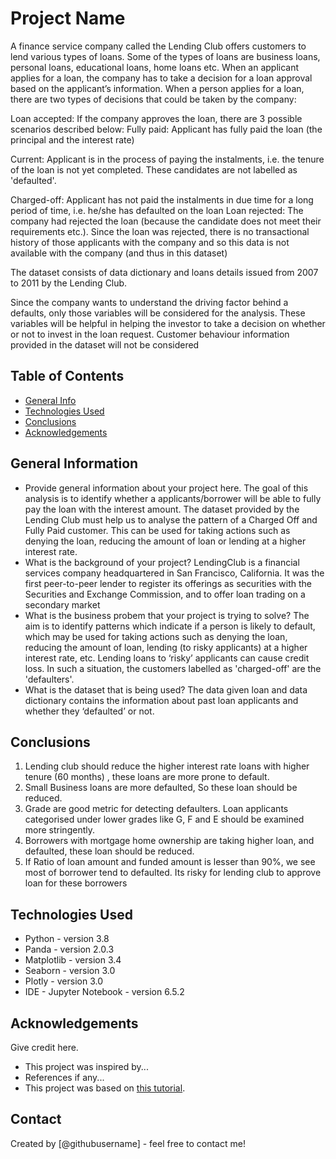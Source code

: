 # Project Name

A finance service company called the Lending Club offers customers to lend various types of loans. Some of the types of loans are business loans, personal loans, educational loans, home loans etc.
When an applicant applies for a loan, the company has to take a decision for a loan approval based on the applicant’s information.
When a person applies for a loan, there are two types of decisions that could be taken by the company:

Loan accepted: If the company approves the loan, there are 3 possible scenarios described below:
Fully paid: Applicant has fully paid the loan (the principal and the interest rate)

Current: Applicant is in the process of paying the instalments, i.e. the tenure of the loan is not yet completed. These candidates are not labelled as 'defaulted'.

Charged-off: Applicant has not paid the instalments in due time for a long period of time, i.e. he/she has defaulted on the loan 
Loan rejected: The company had rejected the loan (because the candidate does not meet their requirements etc.). Since the loan was rejected, there is no transactional history of those applicants with the company and so this data is not available with the company (and thus in this dataset)

The dataset consists of data dictionary and loans details issued from 2007 to 2011 by the Lending Club. 

Since the company wants to understand the driving factor behind a defaults, only those variables will be considered for the analysis. These variables will be helpful in helping the investor to take a decision on whether or not to invest in the loan request. Customer behaviour information provided in the dataset will not be considered

## Table of Contents
* [General Info](#general-information)
* [Technologies Used](#technologies-used)
* [Conclusions](#conclusions)
* [Acknowledgements](#acknowledgements)


## General Information
- Provide general information about your project here.
    The goal of this analysis is to identify whether a applicants/borrower will be able to fully pay the loan with the interest amount. The dataset provided by the Lending Club must help us to analyse the pattern of a Charged Off and Fully Paid customer. This can be used for taking actions such as denying the loan, reducing the amount of loan or lending at a higher interest rate.
- What is the background of your project?
    LendingClub is a financial services company headquartered in San Francisco, California. It was the first peer-to-peer lender to register its offerings as securities with the Securities and Exchange Commission, and to offer loan trading on a secondary market
- What is the business probem that your project is trying to solve?
    The aim is to identify patterns which indicate if a person is likely to default, which may be used for taking actions such as denying the loan, reducing the amount of loan, lending (to risky applicants) at a higher interest rate, etc.
    Lending loans to ‘risky’ applicants can cause credit loss. In such a situation, the customers labelled as 'charged-off' are the 'defaulters'.
- What is the dataset that is being used?
    The data given loan and data dictionary contains the information about past loan applicants and whether they ‘defaulted’ or not.


## Conclusions
1. Lending club should reduce the higher interest rate loans with higher tenure (60 months) , these loans are more prone to default.
2. Small Business loans are more defaulted, So these loan should be reduced.
3. Grade are good metric for detecting defaulters. Loan applicants categorised under lower grades like G, F and E should be examined more stringently.
4. Borrowers with mortgage home ownership are taking higher loan, and defaulted, these loan should be reduced.
5. If Ratio of loan amount and funded amount is lesser than 90%, we see most of borrower tend to defaulted. Its risky for lending club to approve loan for these borrowers

<!-- You don't have to answer all the questions - just the ones relevant to your project. -->


## Technologies Used
- Python - version 3.8
- Panda - version 2.0.3
- Matplotlib - version 3.4
- Seaborn - version 3.0
- Plotly - version 3.0
- IDE - Jupyter Notebook - version 6.5.2


## Acknowledgements
Give credit here.
- This project was inspired by...
- References if any...
- This project was based on [this tutorial](https://www.example.com).


## Contact
Created by [@githubusername] - feel free to contact me!
